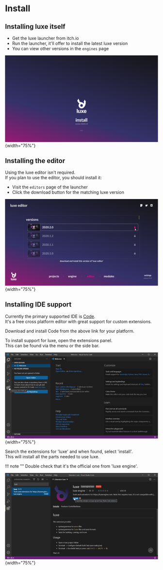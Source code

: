 
# Install

## Installing luxe itself
- Get the luxe launcher from itch.io
- Run the launcher, it'll offer to install the latest luxe version
- You can view other versions in the `engines` page

![](images/get/launcher.png){width="75%"}

## Installing the editor
Using the luxe editor isn't required.   
If you plan to use the editor, you should install it:

- Visit the `editors` page of the launcher
- Click the download button for the matching luxe version

![](images/get/editors.png){width="75%"}

## Installing IDE support

Currently the primary supported IDE is [Code](https://code.visualstudio.com/).   
It's a free cross platform editor with great support for custom extensions.

Download and install Code from the above link for your platform.

To install support for luxe, open the extensions panel.   
This can be found via the menu or the side bar.

![](images/get/vscode-0.png){width="75%"}

Search the extensions for 'luxe' and when found, select 'install'.   
This will install all the parts needed to use luxe.

!!! note "" 
    Double check that it's the official one from 'luxe engine'.

![](images/get/vscode-1.png){width="75%"}
